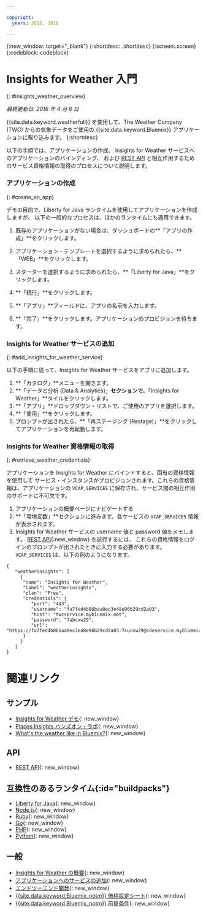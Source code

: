 ```yaml
---

copyright:
  years: 2015, 2016

---
```


{:new_window: target="_blank"}
{:shortdesc: .shortdesc}
{:screen:.screen}
{:codeblock:.codeblock}

# Insights for Weather 入門
{: #insights_weather_overview}

*最終更新日: 2016 年 4 月 6 日*

{{site.data.keyword.weatherfull}} を使用して、The Weather Company (TWC) からの気象データをご使用の {{site.data.keyword.Bluemix}} アプリケーションに取り込みます。
{:shortdesc}

以下の手順では、アプリケーションの作成、
Insights for Weather サービスへのアプリケーションのバインディング、
および [REST API](https://twcservice.{APPDomain}/rest-api/) と相互作用するためのサービス資格情報の取得のプロセスについて説明します。

### アプリケーションの作成
{: #create_an_app}

デモの目的で、Liberty for Java ランタイムを使用してアプリケーションを作成しますが、
以下の一般的なプロセスは、ほかのランタイムにも適用できます。


1. 既存のアプリケーションがない場合は、ダッシュボードの**「アプリの作成」**をクリックします。
2. アプリケーション・テンプレートを選択するように求められたら、**「WEB」**をクリックします。
3. スターターを選択するように求められたら、**「Liberty for Java」**をクリックします。
4. **「続行」**をクリックします。

5. **「アプリ」**フィールドに、アプリの名前を入力します。
6. **「完了」**をクリックします。アプリケーションのプロビジョンを待ちます。

### Insights for Weather サービスの追加
{: #add_insights_for_weather_service}

以下の手順に従って、Insights for Weather サービスをアプリに追加します。
1. **「カタログ」**メニューを開きます。
2. **「データと分析 (Data & Analytics)」**セクションで、**「Insights for Weather」**タイルをクリックします。
3. **「アプリ」**ドロップダウン・リストで、ご使用のアプリを選択します。
4. **「使用」**をクリックします。
5. プロンプトが出されたら、**「再ステージング (Restage)」**をクリックしてアプリケーションを再起動します。

### Insights for Weather 資格情報の取得
{: #retrieve_weather_credentials}

アプリケーションを Insights for Weather にバインドすると、固有の資格情報を使用して
サービス・インスタンスがプロビジョンされます。これらの資格情報は、アプリケーションの
`VCAP_SERVICES` に保存され、サービス間の相互作用のサポートに不可欠です。

1. アプリケーションの概要ページにナビゲートする
2. **「環境変数」**セクションに進みます。各サービスの `VCAP_SERVICES` 情報が表示されます。
3. Insights for Weather サービスの username 値と password 値をメモします。
[REST API](https://twcservice.{APPDomain}/rest-api/){:new_window} を試行するには、
これらの資格情報をログインのプロンプトが出されたときに入力する必要があります。
`VCAP_SERVICES` は、以下の例のようになります。

```
{
   "weatherinsights": [
     {
      "name": "Insights for Weather",
      "label": "weatherinsights",
      "plan": "Free",
      "credentials": {
         "port": "443",
         "username": "fa7fed4b86baa0ec3e48e96b29cd2a03",
         "host": "twcservice.mybluemix.net",
         "password": "7abcxw29",
         "url": "https://fa7fed4b86baa0ec3e48e96b29cd2a03:7cunxw29@cdeservice.mybluemix.net"
      }
     }
   ]
}
```

# 関連リンク
## サンプル
* [Insights for Weather デモ](http://insights-for-weather-demo.mybluemix.net/){: new_window}
* [Places Insights ハンズオン・ラボ](https://github.com/IBM-Bluemix/places-insights-lab){: new_window}
* [What's the weather like in Bluemix?](https://developer.ibm.com/bluemix/2015/12/08/insights-weather-sample-overview){: new_window}

## API
* [REST API](https://twcservice.{APPDomain}/rest-api/){: new_window}

## 互換性のあるランタイム{:id="buildpacks"}
* [Liberty for Java](https://console.{DomainName}/docs/starters/liberty/index.html){: new_window}
* [Node.js](https://console.{DomainName}/docs/runtimes/nodejs/index.html){: new_window}
* [Ruby](https://console.{DomainName}/docs/runtimes/ruby/index.html){: new_window}
* [Go](https://console.{DomainName}/docs/runtimes/go/index.html){: new_window}
* [PHP](https://console.{DomainName}/docs/runtimes/php/index.html){: new_window}
* [Python](https://console.{DomainName}/docs/runtimes/python/index.html){: new_window}

## 一般
* [Insights for Weather の概要](https://console.{DomainName}/docs/services/Weather/weather_overview.html){: new_window}
* [アプリケーションへのサービスの追加](https://console.{DomainName}/docs/services/reqnsi.html#add_service){: new_window}
* [エンドツーエンド開発](https://console.{DomainName}/docs/cfapps/ee.html){: new_window}
* [{{site.data.keyword.Bluemix_notm}} 価格設定シート](https://console.{DomainName}/pricing/){: new_window}
* [{{site.data.keyword.Bluemix_notm}} 前提条件](https://developer.ibm.com/bluemix/support/#prereqs){: new_window}
